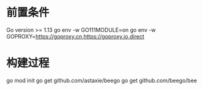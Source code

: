# 前置条件
Go version >= 1.13
go env -w GO111MODULE=on
go env -w GOPROXY=https://goproxy.cn,https://goproxy.io,direct
# 构建过程
go mod init
go get github.com/astaxie/beego
go get github.com/beego/bee